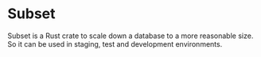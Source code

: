 # Subset

Subset is a Rust crate to scale down a database to a more reasonable size. So it can be used in staging, test and development environments.
